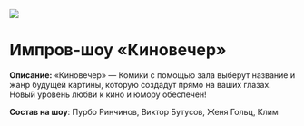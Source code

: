 ![](https://static.tildacdn.com/tild6262-6166-4635-b239-653231356533/W87PFWYulPud5Si844-i.jpg)
# Импров-шоу «Киновечер»
**Описание:** «Киновечер» — Комики с помощью зала выберут название и жанр будущей картины, которую создадут прямо на ваших глазах. Новый уровень любви к кино и юмору обеспечен!

**Состав на шоу**: Пурбо Ринчинов, Виктор Бутусов, Женя Гольц, Клим

